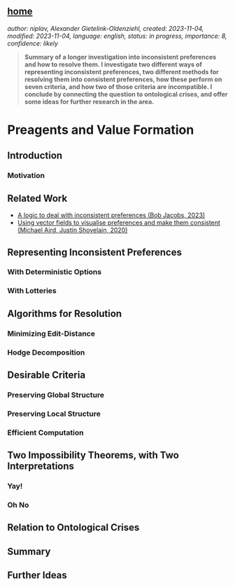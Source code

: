[home](./index.md)
------------------

*author: niplav, Alexander Gietelink-Oldenziehl, created: 2023-11-04, modified: 2023-11-04, language: english, status: in progress, importance: 8, confidence: likely*

> __Summary of a longer investigation into inconsistent preferences and
how to resolve them. I investigate two different ways of representing
inconsistent preferences, two different methods for resolving them
into consistent preferences, how these perform on seven criteria, and
how two of those criteria are incompatible. I conclude by connecting
the question to ontological crises, and offer some ideas for further
research in the area.__

Preagents and Value Formation
==============================

Introduction
-------------

### Motivation

Related Work
-------------

* [A logic to deal with inconsistent preferences (Bob Jacobs, 2023)](https://bobjacobs.substack.com/p/a-logic-to-deal-with-inconsistent)
* [Using vector fields to visualise preferences and make them consistent (Michael Aird, Justin Shovelain, 2020)](https://www.lesswrong.com/posts/ky988ePJvCRhmCwGo/using-vector-fields-to-visualise-preferences-and-make-them)

Representing Inconsistent Preferences
--------------------------------------

### With Deterministic Options

### With Lotteries

Algorithms for Resolution
--------------------------

### Minimizing Edit-Distance

### Hodge Decomposition

Desirable Criteria
-------------------

### Preserving Global Structure

### Preserving Local Structure

### Efficient Computation

Two Impossibility Theorems, with Two Interpretations
-----------------------------------------------------

### Yay!

### Oh No

Relation to Ontological Crises
-------------------------------

Summary
--------

Further Ideas
--------------
